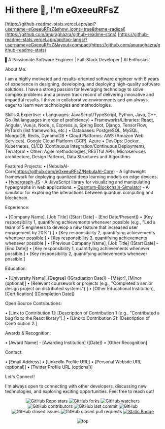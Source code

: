 # Hi there 👋, I'm **eGxeeuRFsZ**

[https://github-readme-stats.vercel.app/api?username=eGxeeuRFsZ&show_icons=true&theme=radical](https://github.com/anuraghazra/github-readme-stats)
[https://github-readme-stats.vercel.app/api/top-langs/?username=eGxeeuRFsZ&layout=compact(https://github.com/anuraghazra/github-readme-stats)

▌A Passionate Software Engineer | Full-Stack Developer | AI Enthusiast

About Me:

I am a highly motivated and results-oriented software engineer with 8 years of experience in designing, developing, and deploying high-quality software solutions. I have a strong passion for leveraging technology to solve complex problems and a proven track record of delivering innovative and impactful results. I thrive in collaborative environments and am always eager to learn new technologies and methodologies.

Skills & Expertise:
•  Languages: JavaScript/TypeScript, Python, Java, C++, Go (list languages in order of proficiency)
•  Frameworks/Libraries: React, Angular, Vue.js, Node.js, Express.js, Spring Boot, Django, TensorFlow, PyTorch (list frameworks, etc.) 
•  Databases: PostgreSQL, MySQL, MongoDB, Redis, DynamoDB 
•  Cloud Platforms: AWS (Amazon Web Services), Google Cloud Platform (GCP), Azure
•  DevOps: Docker, Kubernetes, CI/CD (Continuous Integration/Continuous Deployment), Terraform
•  Other: Agile methodologies, RESTful APIs, Microservices architecture, Design Patterns, Data Structures and Algorithms

Featured Projects:
•  [NebulaAI-Core]https://github.com/eGxeeuRFsZ/NebulaAI-Core) - A lightweight framework for deploying quantized deep learning models on edge devices.
•  [Hypergraph-JS](https://github.com/eGxeeuRFsZ/Hypergraph-JS) - A JavaScript library for visualizing and manipulating hypergraphs in web applications.
•  [Quantum-Blockchain-Simulator](https://github.com/eGxeeuRFsZ/Quantum-Blockchain-Simulator) - A simulator for exploring the interactions between quantum computing and blockchain.

Experience:

•  [Company Name], [Job Title] ([Start Date] - [End Date/Present])
  •  [Key responsibility 1, quantifying achievements whenever possible (e.g., "Led a team of 5 engineers to develop a new feature that increased user engagement by 20%").]
  •  [Key responsibility 2, quantifying achievements whenever possible.]
  •  [Key responsibility 3, quantifying achievements whenever possible.]
•  [Previous Company Name], [Job Title] ([Start Date] - [End Date])
  •  [Key responsibility 1, quantifying achievements whenever possible.]
  •  [Key responsibility 2, quantifying achievements whenever possible.]

Education:

•  [University Name], [Degree] ([Graduation Date]) - [Major], [Minor (optional)]
  •  [Relevant coursework or projects (e.g., "Completed a senior design project on distributed systems").]
•  [Other Educational Institution], [Certification] ([Completion Date])

Open Source Contributions:

•  [Link to Contribution 1]: [Description of Contribution 1 (e.g., "Contributed a bug fix to the React library").]
•  [Link to Contribution 2]: [Description of Contribution 2.]

Awards & Recognition:

•  [Award Name] - [Awarding Institution] ([Date])
•  [Other Recognition]

Contact:

•  [Email Address]
•  [LinkedIn Profile URL]
•  [Personal Website URL (optional)]
•  [Twitter Profile URL (optional)]

Let's Connect!

I'm always open to connecting with other developers, discussing new technologies, and exploring exciting opportunities. Feel free to reach out!

<p align="center">
  <img alt="GitHub Repo stars" src="https://img.shields.io/github/stars/rzashakeri/beautify-github-profile?style=flat-square">
  <img alt="GitHub forks" src="https://img.shields.io/github/forks/rzashakeri/beautify-github-profile?style=flat-square">
  <img alt="GitHub watchers" src="https://img.shields.io/github/watchers/rzashakeri/beautify-github-profile?style=flat-square">
  <img alt="GitHub contributors" src="https://img.shields.io/github/contributors/rzashakeri/beautify-github-profile?color=blue&style=flat-square">
  <img alt="GitHub last commit" src="https://img.shields.io/github/last-commit/rzashakeri/beautify-github-profile?color=blue&style=flat-square">
  <img alt="GitHub" src="https://img.shields.io/github/license/rzashakeri/beautify-github-profile?color=blue&style=flat-square">
  <img alt="GitHub closed issues" src="https://img.shields.io/github/issues-closed/rzashakeri/beautify-github-profile?color=blue&style=flat-square">
  <img alt="GitHub closed pull requests" src="https://img.shields.io/github/issues-pr-closed/rzashakeri/beautify-github-profile?color=blue&style=flat-square">
<a href="readme-fa.md"><img alt="Static Badge" src="https://img.shields.io/badge/translation-farsi-blue?style=flat-square"></a>
</p>
<p align="center">
  <img src="https://github-readme-stats.vercel.app/api/top-langs/?username=rzashakeri&layout=pie&size_weight=1" alt=top langs>
</p>
